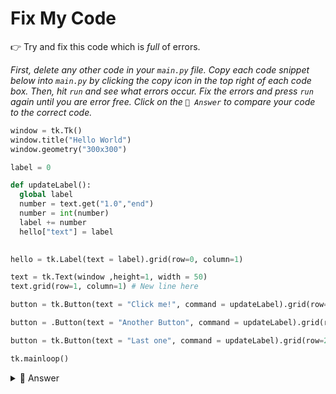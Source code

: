 # Fix My Code

👉 Try and fix this code which is *full* of errors.

*First, delete any other code in your `main.py` file. Copy each code snippet below into `main.py` by clicking the copy icon in the top right of each code box. Then, hit `run` and see what errors occur. Fix the errors and press `run` again until you are error free. Click on the `👀 Answer` to compare your code to the correct code.*

```python
window = tk.Tk()
window.title("Hello World") 
window.geometry("300x300") 

label = 0

def updateLabel():
  global label
  number = text.get("1.0","end") 
  number = int(number) 
  label += number
  hello["text"] = label 
  

hello = tk.Label(text = label).grid(row=0, column=1)

text = tk.Text(window ,height=1, width = 50)
text.grid(row=1, column=1) # New line here

button = tk.Button(text = "Click me!", command = updateLabel).grid(row=2, column=0)

button = .Button(text = "Another Button", command = updateLabel).grid(row=2, column=1)

button = tk.Button(text = "Last one", command = updateLabel).grid(row=2, column=2)

tk.mainloop()
```

<details> <summary> 👀 Answer </summary>

```python
import tkinter as tk # No import

window = tk.Tk()
window.title("Hello World") 
window.geometry("300x300") 

label = 0

global label
  number = text.get("1.0","end") 
  number = int(number) 
  label += number
  hello["text"] = label 
  

hello = tk.Label(text = label)
hello.grid(row=0, column=1) # Needs grid on a new line.

text = tk.Text(window ,height=1, width = 50)
text.grid(row=1, column=1) 

button = tk.Button(text = "Click me!", command = updateLabel).grid(row=2, column=0)

button = tk.Button(text = "Another Button", command = updateLabel).grid(row=2, column=1) # Missed the '.tk'

button = tk.Button(text = "Last one", command = updateLabel).grid(row=2, column=2)

tk.mainloop()
```




</details>